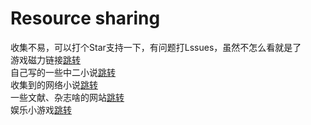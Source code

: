 # Resource sharing
 收集不易，可以打个Star支持一下，有问题打Lssues，虽然不怎么看就是了<br>
游戏磁力链接[跳转](https://github.com/HarayamaRese/Resource_sharing/tree/main/Magnetic_link)<br>
自己写的一些中二小说[跳转](https://github.com/HarayamaRese/Resource_sharing/tree/main/Wrote_it_yourself)<br>
收集到的网络小说[跳转](https://github.com/HarayamaRese/Resource_sharing/tree/main/gather)<br>
一些文献、杂志啥的网站[跳转](https://github.com/HarayamaRese/Resource_sharing/tree/main/literature)<br>
娱乐小游戏[跳转](https://github.com/HarayamaRese/Resource_sharing/tree/main/MiniGames)
